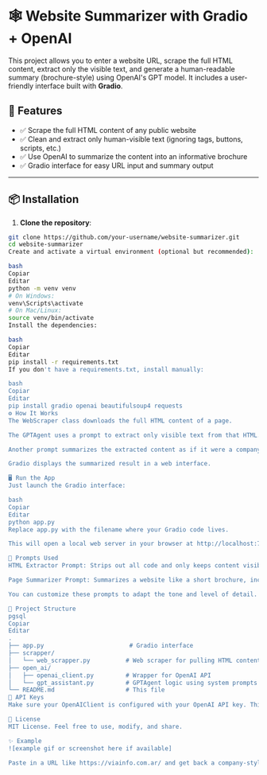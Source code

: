 # 🕸️ Website Summarizer with Gradio + OpenAI

This project allows you to enter a website URL, scrape the full HTML content, extract only the visible text, and generate a human-readable summary (brochure-style) using OpenAI's GPT model. It includes a user-friendly interface built with **Gradio**.

## 🚀 Features

- ✅ Scrape the full HTML content of any public website
- ✅ Clean and extract only human-visible text (ignoring tags, buttons, scripts, etc.)
- ✅ Use OpenAI to summarize the content into an informative brochure
- ✅ Gradio interface for easy URL input and summary output

---

## 📦 Installation

1. **Clone the repository**:

```bash
git clone https://github.com/your-username/website-summarizer.git
cd website-summarizer
Create and activate a virtual environment (optional but recommended):

bash
Copiar
Editar
python -m venv venv
# On Windows:
venv\Scripts\activate
# On Mac/Linux:
source venv/bin/activate
Install the dependencies:

bash
Copiar
Editar
pip install -r requirements.txt
If you don't have a requirements.txt, install manually:

bash
Copiar
Editar
pip install gradio openai beautifulsoup4 requests
⚙️ How It Works
The WebScraper class downloads the full HTML content of a page.

The GPTAgent uses a prompt to extract only visible text from that HTML.

Another prompt summarizes the extracted content as if it were a company brochure.

Gradio displays the summarized result in a web interface.

🖥️ Run the App
Just launch the Gradio interface:

bash
Copiar
Editar
python app.py
Replace app.py with the filename where your Gradio code lives.

This will open a local web server in your browser at http://localhost:7860.

🧠 Prompts Used
HTML Extractor Prompt: Strips out all code and only keeps content visible to users.

Page Summarizer Prompt: Summarizes a website like a short brochure, including culture, customers, and job info when available.

You can customize these prompts to adapt the tone and level of detail.

📁 Project Structure
pgsql
Copiar
Editar
.
├── app.py                        # Gradio interface
├── scrapper/
│   └── web_scrapper.py          # Web scraper for pulling HTML content
├── open_ai/
│   ├── openai_client.py         # Wrapper for OpenAI API
│   └── gpt_assistant.py         # GPTAgent logic using system prompts
└── README.md                    # This file
🔐 API Keys
Make sure your OpenAIClient is configured with your OpenAI API key. This can be done via environment variable or configuration file.

📃 License
MIT License. Feel free to use, modify, and share.

✨ Example
![example gif or screenshot here if available]

Paste in a URL like https://viainfo.com.ar/ and get back a company-style summary in seconds!